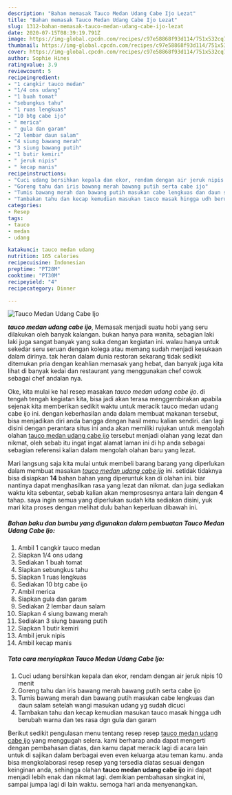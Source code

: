 ```yaml
---
description: "Bahan memasak Tauco Medan Udang Cabe Ijo Lezat"
title: "Bahan memasak Tauco Medan Udang Cabe Ijo Lezat"
slug: 1312-bahan-memasak-tauco-medan-udang-cabe-ijo-lezat
date: 2020-07-15T08:39:19.791Z
image: https://img-global.cpcdn.com/recipes/c97e58868f93d114/751x532cq70/tauco-medan-udang-cabe-ijo-foto-resep-utama.jpg
thumbnail: https://img-global.cpcdn.com/recipes/c97e58868f93d114/751x532cq70/tauco-medan-udang-cabe-ijo-foto-resep-utama.jpg
cover: https://img-global.cpcdn.com/recipes/c97e58868f93d114/751x532cq70/tauco-medan-udang-cabe-ijo-foto-resep-utama.jpg
author: Sophie Hines
ratingvalue: 3.9
reviewcount: 5
recipeingredient:
- "1 cangkir tauco medan"
- "1/4 ons udang"
- "1 buah tomat"
- "sebungkus tahu"
- "1 ruas lengkuas"
- "10 btg cabe ijo"
- " merica"
- " gula dan garam"
- "2 lembar daun salam"
- "4 siung bawang merah"
- "3 siung bawang putih"
- "1 butir kemiri"
- " jeruk nipis"
- " kecap manis"
recipeinstructions:
- "Cuci udang bersihkan kepala dan ekor, rendam dengan air jeruk nipis 10 menit"
- "Goreng tahu dan iris bawang merah bawang putih serta cabe ijo"
- "Tumis bawang merah dan bawang putih masukan cabe lengkuas dan daun salam setelah wangi masukan udang yg sudah dicuci"
- "Tambakan tahu dan kecap kemudian masukan tauco masak hingga udh berubah warna dan tes rasa dgn gula dan garam"
categories:
- Resep
tags:
- tauco
- medan
- udang

katakunci: tauco medan udang 
nutrition: 165 calories
recipecuisine: Indonesian
preptime: "PT28M"
cooktime: "PT30M"
recipeyield: "4"
recipecategory: Dinner

---
```



![Tauco Medan Udang Cabe Ijo](https://img-global.cpcdn.com/recipes/c97e58868f93d114/751x532cq70/tauco-medan-udang-cabe-ijo-foto-resep-utama.jpg)

<b><i>tauco medan udang cabe ijo</i></b>, Memasak menjadi suatu hobi yang seru dilakukan oleh banyak kalangan. bukan hanya para wanita, sebagian laki laki juga sangat banyak yang suka dengan kegiatan ini. walau hanya untuk sekedar seru seruan dengan kolega atau memang sudah menjadi kesukaan dalam dirinya. tak heran dalam dunia restoran sekarang tidak sedikit ditemukan pria dengan keahlian memasak yang hebat, dan banyak juga kita lihat di banyak kedai dan restaurant yang menggunakan chef cowok sebagai chef andalan nya.

Oke, kita mulai ke hal resep masakan <i>tauco medan udang cabe ijo</i>. di tengah tengah kegiatan kita, bisa jadi akan terasa menggembirakan apabila sejenak kita memberikan sedikit waktu untuk meracik tauco medan udang cabe ijo ini. dengan keberhasilan anda dalam membuat makanan tersebut, bisa menjadikan diri anda bangga dengan hasil menu kalian sendiri. dan lagi disini dengan perantara situs ini anda akan memiliki rujukan untuk mengolah olahan <u>tauco medan udang cabe ijo</u> tersebut menjadi olahan yang lezat dan nikmat, oleh sebab itu ingat ingat alamat laman ini di hp anda sebagai sebagian referensi kalian dalam mengolah olahan baru yang lezat.




Mari langsung saja kita mulai untuk membeli barang barang yang diperlukan dalam membuat masakan <u><i>tauco medan udang cabe ijo</i></u> ini. setidak tidaknya bisa disiapkan <b>14</b> bahan bahan yang diperuntuk kan di olahan ini. biar nantinya dapat menghasilkan rasa yang lezat dan nikmat. dan juga sediakan waktu kita sebentar, sebab kalian akan memprosesnya antara lain dengan <b>4</b> tahap. saya ingin semua yang diperlukan sudah kita sediakan disini, yuk mari kita proses dengan melihat dulu bahan keperluan dibawah ini.

<!--inarticleads1-->

##### Bahan baku dan bumbu yang digunakan dalam pembuatan Tauco Medan Udang Cabe Ijo:

1. Ambil 1 cangkir tauco medan
1. Siapkan 1/4 ons udang
1. Sediakan 1 buah tomat
1. Siapkan sebungkus tahu
1. Siapkan 1 ruas lengkuas
1. Sediakan 10 btg cabe ijo
1. Ambil  merica
1. Siapkan  gula dan garam
1. Sediakan 2 lembar daun salam
1. Siapkan 4 siung bawang merah
1. Sediakan 3 siung bawang putih
1. Siapkan 1 butir kemiri
1. Ambil  jeruk nipis
1. Ambil  kecap manis




<!--inarticleads2-->

##### Tata cara menyiapkan Tauco Medan Udang Cabe Ijo:

1. Cuci udang bersihkan kepala dan ekor, rendam dengan air jeruk nipis 10 menit
1. Goreng tahu dan iris bawang merah bawang putih serta cabe ijo
1. Tumis bawang merah dan bawang putih masukan cabe lengkuas dan daun salam setelah wangi masukan udang yg sudah dicuci
1. Tambakan tahu dan kecap kemudian masukan tauco masak hingga udh berubah warna dan tes rasa dgn gula dan garam




Berikut sedikit pengulasan menu tentang resep resep <u>tauco medan udang cabe ijo</u> yang menggugah selera. kami berharap anda dapat mengerti dengan pembahasan diatas, dan kamu dapat meracik lagi di acara lain untuk di sajikan dalam berbagai even even keluarga atau teman kamu. anda bisa mengkolaborasi resep resep yang tersedia diatas sesuai dengan keinginan anda, sehingga olahan <b>tauco medan udang cabe ijo</b> ini dapat menjadi lebih enak dan nikmat lagi. demikian pembahasan singkat ini, sampai jumpa lagi di lain waktu. semoga hari anda menyenangkan.
